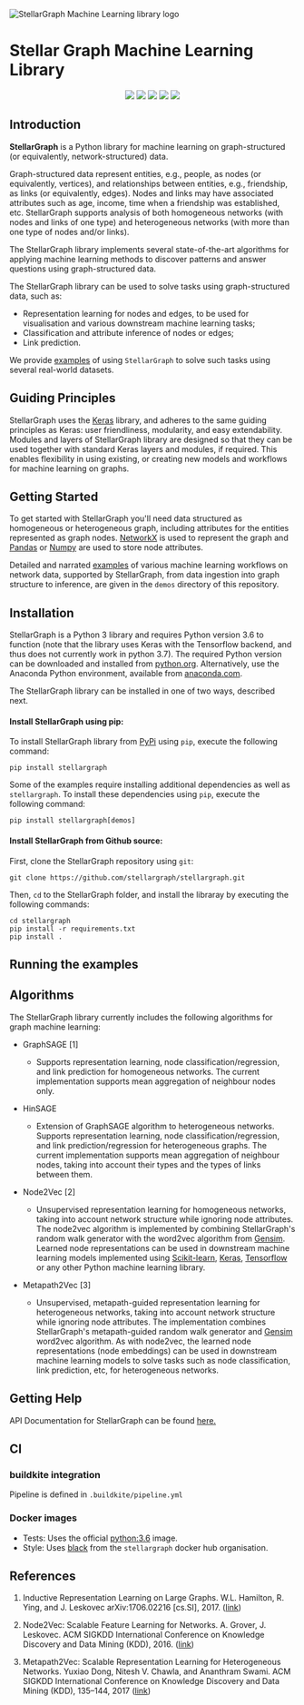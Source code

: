 ![StellarGraph Machine Learning library logo](https://raw.githubusercontent.com/stellargraph/stellargraph/develop/stellar-graph-banner.png)

# Stellar Graph Machine Learning Library

<p align="center">
  <a href="https://github.com/ambv/black" alt="Code style">
    <img src="https://img.shields.io/badge/code%20style-black-000000.svg" /></a>
  <a href="http://stellargraph.readthedocs.io/" alt="Docs">
    <img src="https://readthedocs.org/projects/stellargraph/badge/?version=latest" /></a>
  <a href="https://pypi.org/project/stellargraph/" alt="PyPI">
    <img src="https://img.shields.io/pypi/v/stellargraph.svg" /></a>
  <a href="https://buildkite.com/stellar/stellar-ml?branch=master/" alt="Build status: master">
    <img src="https://img.shields.io/buildkite/34d537a018c6bf27cf154aa5bcc287b2e170d6e3391cd40c64/master.svg?label=branch: master"/></a>
    <a href="https://buildkite.com/stellar/stellar-ml?branch=master/" alt="Build status: develop">
      <img src="https://img.shields.io/buildkite/34d537a018c6bf27cf154aa5bcc287b2e170d6e3391cd40c64/develop.svg?label=branch: develop"/></a>
</p>

<!--
![Buildkite]()
Branch: **master** [![Build status](https://badge.buildkite.com/34d537a018c6bf27cf154aa5bcc287b2e170d6e3391cd40c64.svg)](https://buildkite.com/stellar/stellar-ml?branch=master)

Branch: **devel** [![Build status](https://badge.buildkite.com/34d537a018c6bf27cf154aa5bcc287b2e170d6e3391cd40c64.svg)](https://buildkite.com/stellar/stellar-ml?branch=develop)
-->

## Introduction
**StellarGraph** is a Python library for machine learning on graph-structured (or equivalently, network-structured) data.

Graph-structured data represent entities, e.g., people, as nodes (or equivalently, vertices),
and relationships between entities, e.g., friendship, as links (or
equivalently, edges). Nodes and links may have associated attributes such as age, income, time when
a friendship was established, etc. StellarGraph supports analysis of both homogeneous networks (with nodes and links of one type)
and heterogeneous networks (with more than one type of nodes and/or links).

The StellarGraph library implements several state-of-the-art algorithms for applying machine learning methods to
discover patterns and answer questions using graph-structured data.

The StellarGraph library can be used to solve tasks using graph-structured data, such as:
- Representation learning for nodes and edges, to be used for visualisation and various downstream machine learning tasks;
- Classification and attribute inference of nodes or edges;
- Link prediction.

We provide [examples](https://github.com/stellargraph/stellargraph/tree/master/demos/) of using `StellarGraph` to solve
such tasks using several real-world datasets.


## Guiding Principles

StellarGraph uses the [Keras](https://keras.io/) library, and adheres to the same guiding principles
as Keras: user friendliness, modularity, and easy extendability. Modules and layers
of StellarGraph library are designed so that they can be used together with
standard Keras layers and modules, if required. This enables flexibility in using existing,
or creating new models and workflows for machine learning on graphs.

## Getting Started

To get started with StellarGraph you'll need data structured as homogeneous or heterogeneous graph, including
attributes for the entities represented as graph nodes.
[NetworkX](https://networkx.github.io/) is used to represent the graph and [Pandas](https://pandas.pydata.org/)
or [Numpy](http://www.numpy.org/) are used to store node attributes.

Detailed and narrated [examples](https://github.com/stellargraph/stellargraph/tree/master/demos/) of various machine learning workflows on network data, supported by StellarGraph, from data ingestion into graph structure to inference, are given in the `demos` directory of this repository.

<!--
StellarGraph supports different machine learning use-cases, including:

* Representation learning for nodes
  - See the demos in folder `demos/embeddings` for examples of unsupervised node representation learning using the
  random walk-based methods Node2Vec [1], and Metapath2Vec [2].

* Node classification and regression
  - See the demo in folder `demos/node-classification-graphsage` for an example of how to predict attributes of nodes
  using the GraphSAGE [3] algorithm given node features and training labels.
  - See the demo in folder `demos/node-classification-node2vec` for an example of how to predict attributes of nodes
  using the Node2Vec [1] algorithm for nodes without features, unsupervised node representation learning, and
  supervised classifier training for the downstream task.
  - See the demo in folder `demos/node-classification-hinsage` for examples of how to predict attributes of nodes
  using the HinSAGE algorithm for given node features and training labels.

* Link prediction
  - See the demo in folder `demos/link-prediction-random-walks` for an example of how to predict the existence of links between nodes
  without node features, using the Node2Vec [1] and Metapath2Vec [2] algorithms.
  - See the demo in folder `demos/link-prediction-graphsage` for an example of how to predict the existence of links between
  nodes with node features using the GraphSAGE [3] algorithm.

* Recommender systems
  - See the demo in folder `demos/link-prediction-hinsage` for an example of how to predict
  movie ratings between users and movies using a Heterogeneous generalisation of GraphSAGE model, which we call HinSAGE.

-->


## Installation
StellarGraph is a Python 3 library and requires Python version 3.6 to function (note that the library
uses Keras with the Tensorflow backend, and thus does not currently work in python 3.7). The required Python version
can be downloaded and installed from [python.org](http://python.org/). Alternatively, use the Anaconda Python
environment, available from [anaconda.com](https://www.anaconda.com/download/).

<!--
The StellarGraph library requires [Keras](https://keras.io/), so you'll need to install Keras and a selected backend (we recommend tensorflow, which is used to test StellarGraph).  Other requirements are the NetworkX library (to create and modify graphs and networks), numpy (to manipulate numeric arrays), pandas (to manipulate tabular data), and gensim (to use the Word2Vec model), scikit-learn (to prepare datasets for machine learning), and matplotlib (for plotting).
-->

The StellarGraph library can be installed in one of two ways, described next.

#### Install StellarGraph using pip:
To install StellarGraph library from [PyPi](http://pypi.org) using `pip`, execute the following command:
```
pip install stellargraph
```

Some of the examples require installing additional dependencies as well as `stellargraph`.
To install these dependencies using `pip`, execute the following command:
```
pip install stellargraph[demos]
```


#### Install StellarGraph from Github source:
First, clone the StellarGraph repository using `git`:
```
git clone https://github.com/stellargraph/stellargraph.git
```

Then, `cd` to the StellarGraph folder, and install the libraray by executing the following commands:
```
cd stellargraph
pip install -r requirements.txt
pip install .
```

## Running the examples



## Algorithms
The StellarGraph library currently includes the following algorithms for graph machine learning:

* GraphSAGE [1]
  - Supports representation learning, node classification/regression, and link prediction for homogeneous networks.
  The current implementation supports mean aggregation of neighbour nodes only.

* HinSAGE
  - Extension of GraphSAGE algorithm to heterogeneous networks.
  Supports representation learning, node classification/regression, and link prediction/regression for heterogeneous graphs.
  The current implementation supports mean aggregation of neighbour nodes,
  taking into account their types and the types of links between them.

* Node2Vec [2]
  - Unsupervised representation learning for homogeneous networks, taking into account network structure while ignoring
  node attributes. The node2vec algorithm is implemented by combining StellarGraph's random walk generator with the word2vec
  algorithm from [Gensim](https://radimrehurek.com/gensim/).
  Learned node representations can be used in downstream machine learning models
  implemented using [Scikit-learn](http://scikit-learn.org/stable/), [Keras](https://keras.io/),
  [Tensorflow](https://www.tensorflow.org/) or any other Python machine learning library.

* Metapath2Vec [3]
  - Unsupervised, metapath-guided representation learning for heterogeneous networks, taking into account network structure while ignoring
  node attributes. The implementation combines StellarGraph's metapath-guided random walk
  generator and [Gensim](https://radimrehurek.com/gensim/) word2vec algorithm.
  As with node2vec, the learned node representations (node embeddings) can be used in
  downstream machine learning models to solve tasks such as node classification, link prediction, etc,
  for heterogeneous networks.


## Getting Help

API Documentation for StellarGraph can be found [here.](https://stellargraph.readthedocs.io)

## CI

### buildkite integration

Pipeline is defined in `.buildkite/pipeline.yml`

### Docker images

* Tests: Uses the official [python:3.6](https://hub.docker.com/_/python/) image.
* Style: Uses [black](https://hub.docker.com/r/stellargraph/black/) from the `stellargraph` docker hub organisation.

## References

1. Inductive Representation Learning on Large Graphs. W.L. Hamilton, R. Ying, and J. Leskovec arXiv:1706.02216
[cs.SI], 2017. ([link](http://snap.stanford.edu/graphsage/))

2. Node2Vec: Scalable Feature Learning for Networks. A. Grover, J. Leskovec. ACM SIGKDD International Conference on
Knowledge Discovery and Data Mining (KDD), 2016. ([link](https://snap.stanford.edu/node2vec/))

3. Metapath2Vec: Scalable Representation Learning for Heterogeneous Networks. Yuxiao Dong, Nitesh V. Chawla, and
Ananthram Swami. ACM SIGKDD International Conference on Knowledge Discovery and Data Mining (KDD), 135–144, 2017
([link](https://ericdongyx.github.io/metapath2vec/m2v.html))
